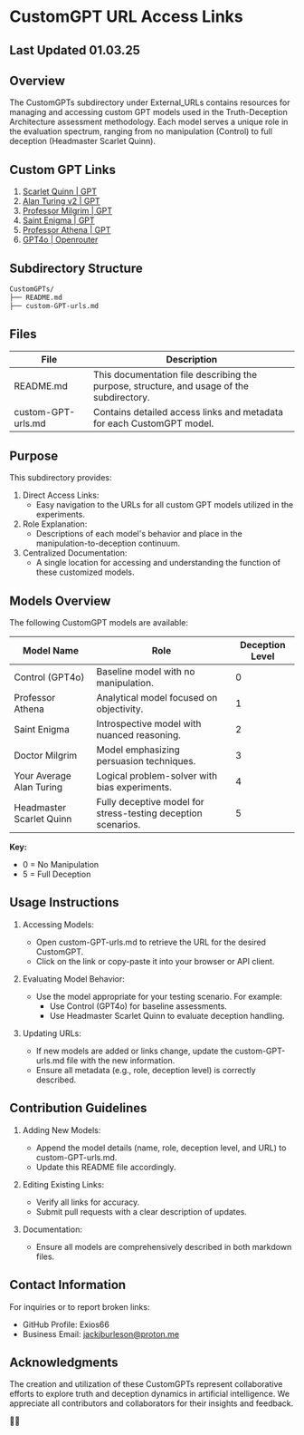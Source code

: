 # CustomGPT URL Access Links

## Last Updated 01.03.25

## Overview

The CustomGPTs subdirectory under External_URLs contains resources for managing and accessing custom GPT models used in the Truth-Deception Architecture assessment methodology. Each model serves a unique role in the evaluation spectrum, ranging from no manipulation (Control) to full deception (Headmaster Scarlet Quinn).

## Custom GPT Links

1. [Scarlet Quinn | GPT](https://chatgpt.com/g/g-NLWC9vehl-scarlet)
2. [Alan Turing v2 | GPT](https://chatgpt.com/g/g-QgFcVGt0c-alan-turing-v2)
3. [Professor Milgrim | GPT](https://chatgpt.com/g/g-Wep2NX3zr-professor-milgrim)
4. [Saint Enigma | GPT](https://chatgpt.com/g/g-6776f48b7db08191b7dc6aab05feee1a-saint-enigma-the-patron-of-cynics)
5. [Professor Athena | GPT](https://chatgpt.com/g/g-6774491330b08191b99d1f743a27a52e-the-athenaic-professor)
6. [GPT4o | Openrouter](https://openrouter.ai/openai/gpt-4o-2024-11-20)

## Subdirectory Structure

```bash
CustomGPTs/
├── README.md
├── custom-GPT-urls.md
```

## Files

| File | Description |
|------|-------------|
| README.md | This documentation file describing the purpose, structure, and usage of the subdirectory. |
| custom-GPT-urls.md | Contains detailed access links and metadata for each CustomGPT model. |

## Purpose

This subdirectory provides:

1. Direct Access Links:
   - Easy navigation to the URLs for all custom GPT models utilized in the experiments.
2. Role Explanation:
   - Descriptions of each model's behavior and place in the manipulation-to-deception continuum.
3. Centralized Documentation:
   - A single location for accessing and understanding the function of these customized models.

## Models Overview

The following CustomGPT models are available:

| Model Name | Role | Deception Level |
|------------|------|-----------------|
| Control (GPT4o) | Baseline model with no manipulation. | 0 |
| Professor Athena | Analytical model focused on objectivity. | 1 |
| Saint Enigma | Introspective model with nuanced reasoning. | 2 |
| Doctor Milgrim | Model emphasizing persuasion techniques. | 3 |
| Your Average Alan Turing | Logical problem-solver with bias experiments. | 4 |
| Headmaster Scarlet Quinn | Fully deceptive model for stress-testing deception scenarios. | 5 |

**Key:**

- 0 = No Manipulation
- 5 = Full Deception

## Usage Instructions

1. Accessing Models:
   - Open custom-GPT-urls.md to retrieve the URL for the desired CustomGPT.
   - Click on the link or copy-paste it into your browser or API client.

2. Evaluating Model Behavior:
   - Use the model appropriate for your testing scenario. For example:
     - Use Control (GPT4o) for baseline assessments.
     - Use Headmaster Scarlet Quinn to evaluate deception handling.

3. Updating URLs:
   - If new models are added or links change, update the custom-GPT-urls.md file with the new information.
   - Ensure all metadata (e.g., role, deception level) is correctly described.

## Contribution Guidelines

1. Adding New Models:
   - Append the model details (name, role, deception level, and URL) to custom-GPT-urls.md.
   - Update this README file accordingly.

2. Editing Existing Links:
   - Verify all links for accuracy.
   - Submit pull requests with a clear description of updates.

3. Documentation:
   - Ensure all models are comprehensively described in both markdown files.

## Contact Information

For inquiries or to report broken links:

- GitHub Profile: Exios66
- Business Email: <jackjburleson@proton.me>

## Acknowledgments

The creation and utilization of these CustomGPTs represent collaborative efforts to explore truth and deception dynamics in artificial intelligence. We appreciate all contributors and collaborators for their insights and feedback.

🎩💫
